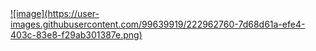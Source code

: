 <a href="[https://www.makeus.in/52407ba6-f556-4243-868e-ca84d4c3f0bb](https://www.makeus.in/52407ba6-f556-4243-868e-ca84d4c3f0bb)">
  ![image](https://user-images.githubusercontent.com/99639919/222962760-7d68d61a-efe4-403c-83e8-f29ab301387e.png)
</a>
